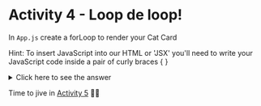 # Activity 4 - Loop de loop!

In `App.js` create a forLoop to render your Cat Card

Hint: To insert JavaScript into our HTML or 'JSX' you'll need to write your JavaScript code inside a pair of curly braces { }

<details>
<summary>Click here to see the answer</summary>
<pre>

```
    {cats.map(cat => {
    return (
        <CatCard />
    )
    })}
```

Ok let's break it down. 🔨

- We first told React we were going to insert some JavaScript into our `App.js` return statement by declaring a pair of curly bois (braces)

- We took our cat data and used the `.map()` method to loop through our cat objects

- For every cat object in our cat data array, we return a `<CatCard />`

- Neat

Your App should look something like this:

![Cats! Cats everywhere!](../public/act-4-example.png)


P.s. don't forget to delete your original `<CatCard />` if you haven't already!
</pre>
</details>


Time to jive in [Activity 5](./activity-5.md) 💃🕺

